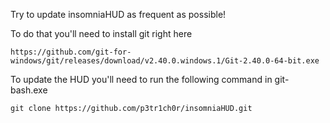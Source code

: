 Try to update insomniaHUD as frequent as possible!

To do that you'll need to install git right here
~~~~~~~~~~~~~~~~~~~~~~~~~~~~~~~~~~~~~~~~~~~~~~~~~~~~~~~~~~~~~~~~~~~~~~~~~~~~~~~~~~~~~~~~~~~~~~~~
https://github.com/git-for-windows/git/releases/download/v2.40.0.windows.1/Git-2.40.0-64-bit.exe
~~~~~~~~~~~~~~~~~~~~~~~~~~~~~~~~~~~~~~~~~~~~~~~~~~~~~~~~~~~~~~~~~~~~~~~~~~~~~~~~~~~~~~~~~~~~~~~~
To update the HUD you'll need to run the following command in git-bash.exe 
~~~~~~~~~~~~~~~~~~~~~~~~~~~~~~~~~~~~~~~~~~~~~~~~~~~~~~
git clone https://github.com/p3tr1ch0r/insomniaHUD.git
~~~~~~~~~~~~~~~~~~~~~~~~~~~~~~~~~~~~~~~~~~~~~~~~~~~~~~